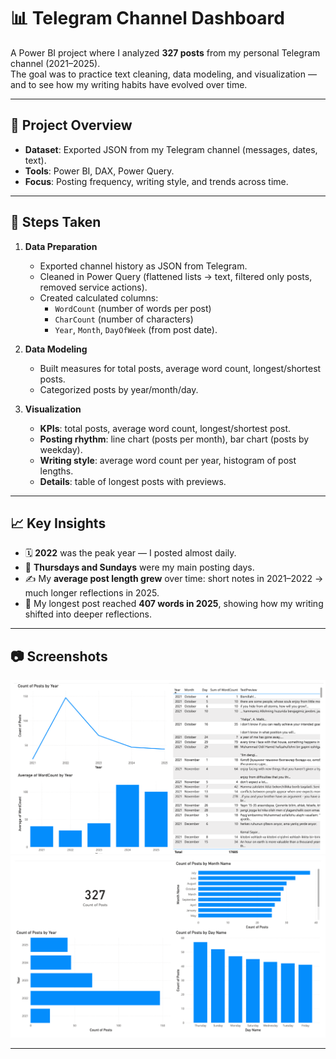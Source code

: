 # 📊 Telegram Channel Dashboard  

A Power BI project where I analyzed **327 posts** from my personal Telegram channel (2021–2025).  
The goal was to practice text cleaning, data modeling, and visualization — and to see how my writing habits have evolved over time.  

---

## 🚀 Project Overview  
- **Dataset**: Exported JSON from my Telegram channel (messages, dates, text).  
- **Tools**: Power BI, DAX, Power Query.  
- **Focus**: Posting frequency, writing style, and trends across time.  

---

## 🔧 Steps Taken  
1. **Data Preparation**  
   - Exported channel history as JSON from Telegram.  
   - Cleaned in Power Query (flattened lists → text, filtered only posts, removed service actions).  
   - Created calculated columns:  
     - `WordCount` (number of words per post)  
     - `CharCount` (number of characters)  
     - `Year`, `Month`, `DayOfWeek` (from post date).  

2. **Data Modeling**  
   - Built measures for total posts, average word count, longest/shortest posts.  
   - Categorized posts by year/month/day.  

3. **Visualization**  
   - **KPIs**: total posts, average word count, longest/shortest post.  
   - **Posting rhythm**: line chart (posts per month), bar chart (posts by weekday).  
   - **Writing style**: average word count per year, histogram of post lengths.  
   - **Details**: table of longest posts with previews.  

---

## 📈 Key Insights  
- 🗓️ **2022** was the peak year — I posted almost daily.  
- 📅 **Thursdays and Sundays** were my main posting days.  
- ✍️ My **average post length grew** over time: short notes in 2021–2022 → much longer reflections in 2025.  
- 📖 My longest post reached **407 words in 2025**, showing how my writing shifted into deeper reflections.  

---

## 📷 Screenshots  
![Trends in word length](images/trends-in-length.png)  
![Posting behaviour over time](images/posting-behaviour.png)  

--- 
